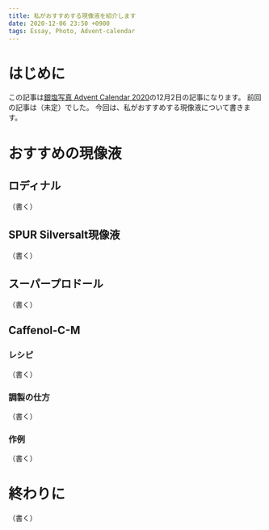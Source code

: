 ```yaml
---
title: 私がおすすめする現像液を紹介します
date: 2020-12-06 23:50 +0900
tags: Essay, Photo, Advent-calendar
---
```


# はじめに

この記事は[銀塩写真 Advent Calendar 2020](https://adventar.org/calendars/5527)の12月2日の記事になります。
前回の記事は（未定）でした。
今回は、私がおすすめする現像液について書きます。

# おすすめの現像液

## ロディナル

（書く）

## SPUR Silversalt現像液

（書く）

## スーパープロドール

（書く）

## Caffenol-C-M

### レシピ

（書く）

### 調製の仕方

（書く）

### 作例

（書く）

# 終わりに

（書く）

